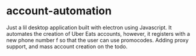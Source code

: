 # account-automation

Just a lil desktop application built with electron using Javascript. It automates the creation of Uber Eats accounts, however, it registers with a new phone number f
so that the user can use promocodes. Adding proxy support, and mass account creation on the todo.
